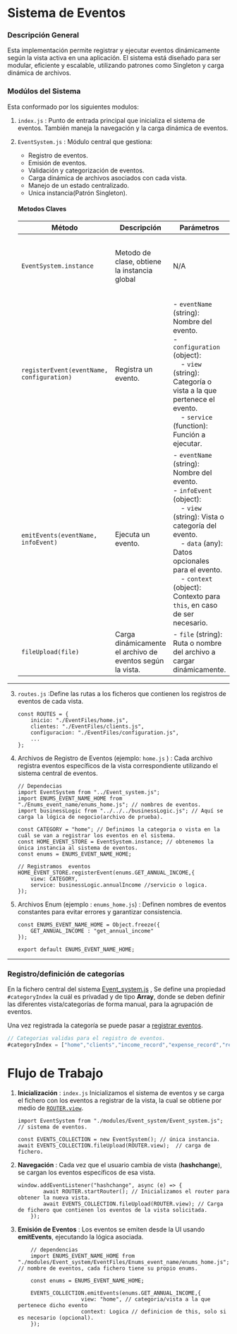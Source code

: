 # Sistema de Eventos

### Descripción General

Esta implementación permite registrar y ejecutar eventos dinámicamente según la vista activa en una aplicación. El sistema está diseñado para ser modular, eficiente y escalable, utilizando patrones como Singleton y carga dinámica de archivos.

### Modúlos del Sistema

Esta conformado por los siguientes modulos:

1. `index.js` : Punto de entrada principal que inicializa el sistema de eventos. También maneja la navegación y la carga dinámica de eventos.

2. `EventSystem.js` : Módulo central que gestiona: 

    - Registro de eventos.
    - Emisión de eventos.
    - Validación y categorización de eventos.
    - Carga dinámica de archivos asociados con cada vista.
    - Manejo de un estado centralizado.
    - Unica instancia(Patrón Singleton).

    #### Metodos Claves

    | **Método**               | **Descripción**                                                                                                                                          | **Parámetros**                                                                                                                                                                                                                           | **Restricciones/Lógica**                                                                                                      |
    |--------------------------|----------------------------------------------------------------------------------------------------------------------------------------------------------|------------------------------------------------------------------------------------------------------------------------------------------------------------------------------------------------------------------------------------------|-------------------------------------------------------------------------------------------------------------------------------|
    | `EventSystem.instance` | Metodo de clase, obtiene la instancia global | N/A | Solo se debe iniciar una instancia con el operador `new`. Apartir de ahí se debe acceder a la instancia por medio de dicho método.
    | `registerEvent(eventName, configuration)` | Registra un evento.                                                                                                                                       | - `eventName` (string): Nombre del evento.<br>- `configuration` (object):<br> &nbsp;&nbsp;&nbsp;&nbsp;- `view` (string): Categoría o vista a la que pertenece el evento.<br> &nbsp;&nbsp;&nbsp;&nbsp;- `service` (function): Función a ejecutar. | - `eventName` y `view` deben ser strings alfabéticos en minúsculas  y sin espacios.<br>- No se permiten eventos duplicados.                              |
    | `emitEvents(eventName, infoEvent)`         | Ejecuta un evento.                                                                                                                                       | - `eventName` (string): Nombre del evento.<br>- `infoEvent` (object):<br> &nbsp;&nbsp;&nbsp;&nbsp;- `view` (string): Vista o categoría del evento.<br> &nbsp;&nbsp;&nbsp;&nbsp;- `data` (any): Datos opcionales para el evento.<br> &nbsp;&nbsp;&nbsp;&nbsp;- `context` (object): Contexto para `this`, en caso de ser necesario. | - `eventName` y `view` deben ser strings alfabéticos en minúsculas  y sin espacios.<br>- No se permiten eventos duplicados.                                                                                                             |
    | `fileUpload(file)`                         | Carga dinámicamente el archivo de eventos según la vista.                                                                                                | - `file` (string): Ruta o nombre del archivo a cargar dinámicamente.                                                                                                                                                                     | Usa `import()` para cargar únicamente los eventos necesarios.                                                                |
----

3. `routes.js` :Define las rutas a los ficheros que contienen los registros de eventos de cada vista.

    ```
    const ROUTES = {
        inicio: "./EventFiles/home.js",
        clientes: "./EventFiles/clients.js",
        configuracion: "./EventFiles/configuration.js",
        ...
    };
    ```

4. <a name="hola"></a>Archivos de Registro de Eventos (ejemplo:  `home.js` ) : Cada archivo registra eventos específicos de la vista correspondiente utilizando el sistema central de eventos.

    ```
    // Dependecias
    import EventSystem from "../Event_system.js";
    import ENUMS_EVENT_NAME_HOME from "./Enums_event_name/enums_home.js"; // nombres de eventos.
    import businessLogic from "../../../businessLogic.js"; // Aquí se carga la lógica de negocio(archivo de prueba). 

    const CATEGORY = "home"; // Definimos la categoria o vista en la cuál se van a registrar los eventos en el sistema.
    const HOME_EVENT_STORE = EventSystem.instance; // obtenemos la única instancia al sistema de eventos.
    const enums = ENUMS_EVENT_NAME_HOME;

    // Registramos  eventos
    HOME_EVENT_STORE.registerEvent(enums.GET_ANNUAL_INCOME,{
        view: CATEGORY, 
        service: businessLogic.annualIncome //servicio o logica.
    });
    ```


5. Archivos Enum (ejemplo : `enums_home.js`) : Definen nombres de eventos constantes para evitar errores y garantizar consistencia.

    ```
    const ENUMS_EVENT_NAME_HOME = Object.freeze({
        GET_ANNUAL_INCOME : "get_annual_income"
    });

    export default ENUMS_EVENT_NAME_HOME;
    ```

----

### Registro/definición de categorías

En la fichero central del sistema [Event_system.js](../js/modules/Event_system/Event_system.js) , Se define una propiedad  `#categoryIndex`  la cuál es privadad y de tipo **Array**, donde se deben definir las diferentes vista/categorías de forma manual, para la agrupación de eventos. 

Una vez registrada la categoría se puede pasar a [registrar eventos](#hola).

```js
// Categorias validas para el registro de eventos.
#categoryIndex = ["home","clients","income_record","expense_record","reminder","account","configuration"];
```

# Flujo de Trabajo

1. **Inicialización** : `index.js` Inicializamos  el sistema de eventos  y se carga el fichero con los eventos a registrar de la vista, la cual se obtiene por medio de [`ROUTER.view`]().

    ```
    import EventSystem from "./modules/Event_system/Event_system.js"; // sistema de eventos.

    const EVENTS_COLLECTION = new EventSystem(); // única instancia.
    await EVENTS_COLLECTION.fileUpload(ROUTER.view);  // carga de fichero.
    ```

2. **Navegación** : Cada vez que el usuario cambia de vista (**hashchange**), se cargan los eventos específicos de esa vista.

    ```
    window.addEventListener("hashchange", async (e) => {
            await ROUTER.startRouter(); // Inicializamos el router para obtener la nueva vista.
            await EVENTS_COLLECTION.fileUpload(ROUTER.view); // Carga de fichero que contienen los eventos de la vista solicitada.
        });
    ```

3. **Emisión de Eventos** : Los eventos se emiten desde la UI usando **emitEvents**, ejecutando la lógica asociada.

    ```
        // dependencias
        import ENUMS_EVENT_NAME_HOME from "./modules/Event_system/EventFiles/Enums_event_name/enums_home.js"; // nombre de eventos, cada fichero tiene su propio enums.

        const enums = ENUMS_EVENT_NAME_HOME;

        EVENTS_COLLECTION.emitEvents(enums.GET_ANNUAL_INCOME,{
                        view: "home", // categoria/vista a la que pertenece dicho evento
                        context: Logica // definicion de this, solo si es necesario (opcional).
        });
    ```



































